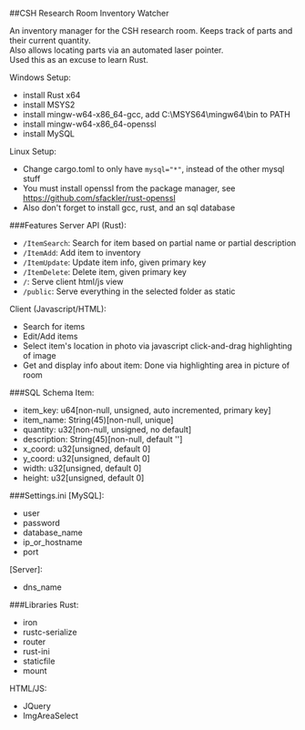 ##CSH Research Room Inventory Watcher

An inventory manager for the CSH research room. Keeps track of parts and their current quantity.  
Also allows locating parts via an automated laser pointer.  
Used this as an excuse to learn Rust.  

Windows Setup:  
 * install Rust x64
 * install MSYS2
  * install mingw-w64-x86_64-gcc, add C:\MSYS64\mingw64\bin to PATH
  * install mingw-w64-x86_64-openssl
 * install MySQL
 
Linux Setup:  
 * Change cargo.toml to only have `mysql="*"`, instead of the other mysql stuff
 * You must install openssl from the package manager, see https://github.com/sfackler/rust-openssl
 * Also don't forget to install gcc, rust, and an sql database 
 
###Features
Server API (Rust):
 * `/ItemSearch`: Search for item based on partial name or partial description 
 * `/ItemAdd`: Add item to inventory
 * `/ItemUpdate`: Update item info, given primary key
 * `/ItemDelete`: Delete item, given primary key
 * `/`: Serve client html/js view
 * `/public`: Serve everything in the selected folder as static
 
Client (Javascript/HTML):
 * Search for items
 * Edit/Add items
  * Select item's location in photo via javascript click-and-drag highlighting of image
 * Get and display info about item: Done via highlighting area in picture of room
 
###SQL Schema
Item:
 * item_key: u64[non-null, unsigned, auto incremented, primary key]
 * item_name: String(45)[non-null, unique]  
 * quantity: u32[non-null, unsigned, no default]  
 * description: String(45)[non-null, default '']  
 * x_coord: u32[unsigned, default 0]  
 * y_coord: u32[unsigned, default 0]    
 * width: u32[unsigned, default 0]    
 * height: u32[unsigned, default 0]    
  
###Settings.ini
\[MySQL\]:  
 * user
 * password
 * database_name
 * ip\_or\_hostname
 * port
 
\[Server\]:
 * dns_name
 
###Libraries
Rust:
 * iron
 * rustc-serialize
 * router
 * rust-ini
 * staticfile
 * mount
 
HTML/JS:  
 * JQuery
 * ImgAreaSelect